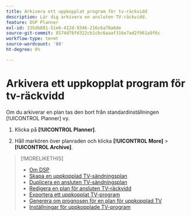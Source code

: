 ```yaml
---
title: Arkivera ett uppkopplat program för tv-räckvidd
description: Lär dig arkivera en ansluten TV-räckvidd.
feature: DSP Planner
exl-id: 335db881-51e6-412d-9346-216c6a70a6de
source-git-commit: 8574d76fd322cb1cbc6aaaf316e7ad2f961a9f6c
workflow-type: tm+mt
source-wordcount: '88'
ht-degree: 0%

---
```


# Arkivera ett uppkopplat program för tv-räckvidd

Om du arkiverar en plan tas den bort från standardinställningen [!UICONTROL Planner] vy.<!-- You can still view it by including the [!UICONTROL Status] "[!UICONTROL Archived]" in the view filter. -->

1. Klicka på **[!UICONTROL Planner]**.

1. Håll markören över planraden och klicka **[!UICONTROL More]** > **[!UICONTROL Archive]**.

>[!MORELIKETHIS]
>
>* [Om DSP](planner-about.md)
>* [Skapa en uppkopplad TV-sändningsplan](planner-create.md)
>* [Duplicera en ansluten TV-sändningsplan](planner-duplicate.md)
>* [Redigera en plan för ansluten TV-räckvidd](planner-edit.md)
>* [Exportera ett uppkopplat TV-program](planner-export.md)
>* [Generera om prognosen för en plan för uppkopplad TV](planner-forecast.md)
>* [Inställningar för uppkopplade TV-program](planner-settings.md)
